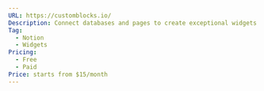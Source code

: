 ```yaml
---
URL: https://customblocks.io/
Description: Connect databases and pages to create exceptional widgets and embed them in Notion.
Tag:
  - Notion
  - Widgets
Pricing:
  - Free
  - Paid
Price: starts from $15/month
---
```

